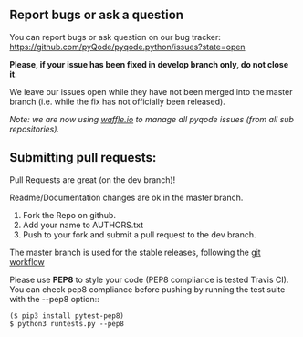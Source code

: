 Report bugs or ask a question
-----------------------------

You can report bugs or ask question on our bug tracker:
https://github.com/pyQode/pyqode.python/issues?state=open

**Please, if your issue has been fixed in develop branch only, do not close
it**.

We leave our issues open while they have not been merged into the master
branch (i.e. while the fix has not officially been released).

*Note: we are now using [waffle.io](https://waffle.io/pyqode/pyqode.core) to
manage all pyqode issues (from all sub repositories).*


Submitting pull requests:
-------------------------

Pull Requests are great (on the dev branch)!

Readme/Documentation changes are ok in the master branch.

   1) Fork the Repo on github.
   2) Add your name to AUTHORS.txt
   3) Push to your fork and submit a pull request to the dev branch.

The master branch is used for the stable releases, following the
[git workflow](http://nvie.com/posts/a-successful-git-branching-model/)

Please use **PEP8** to style your code (PEP8 compliance is tested Travis CI). You
can check pep8 compliance before pushing by running the test suite with
the --pep8 option::

    ($ pip3 install pytest-pep8)
    $ python3 runtests.py --pep8
